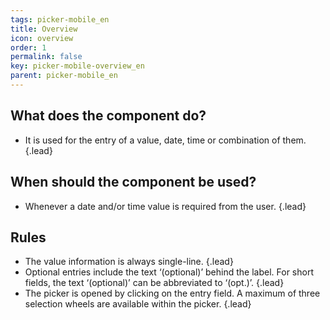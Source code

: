 ```yaml
---
tags: picker-mobile_en
title: Overview
icon: overview
order: 1
permalink: false  
key: picker-mobile-overview_en
parent: picker-mobile_en
---
```


## What does the component do?
*   It is used for the entry of a value, date, time or combination of them. {.lead}

## When should the component be used?
*   Whenever a date and/or time value is required from the user. {.lead}

## Rules
*   The value information is always single-line. {.lead}
*   Optional entries include the text ‘(optional)’ behind the label. For short fields, the text ‘(optional)’ can be abbreviated to ‘(opt.)’. {.lead}
*   The picker is opened by clicking on the entry field. A maximum of three selection wheels are available within the picker. {.lead}